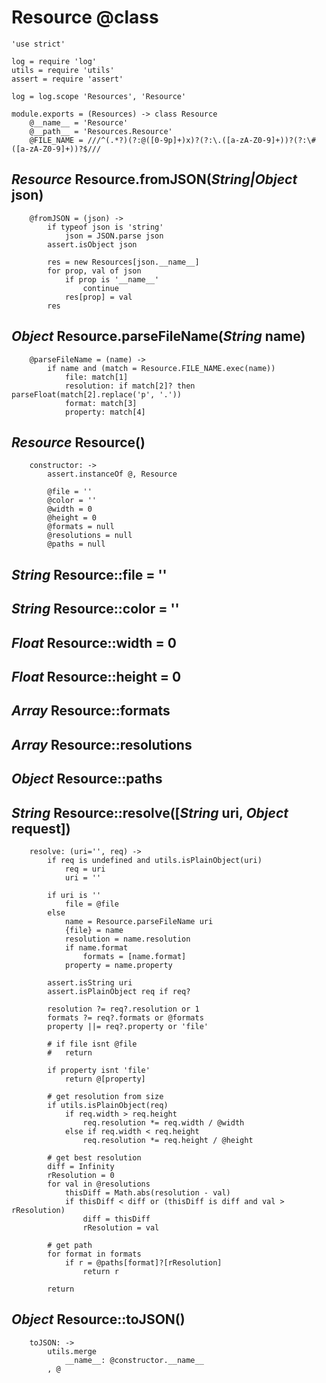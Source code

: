 Resource @class
===============

	'use strict'

	log = require 'log'
	utils = require 'utils'
	assert = require 'assert'

	log = log.scope 'Resources', 'Resource'

	module.exports = (Resources) -> class Resource
		@__name__ = 'Resource'
		@__path__ = 'Resources.Resource'
		@FILE_NAME = ///^(.*?)(?:@([0-9p]+)x)?(?:\.([a-zA-Z0-9]+))?(?:\#([a-zA-Z0-9]+))?$///

*Resource* Resource.fromJSON(*String|Object* json)
--------------------------------------------------

		@fromJSON = (json) ->
			if typeof json is 'string'
				json = JSON.parse json
			assert.isObject json

			res = new Resources[json.__name__]
			for prop, val of json
				if prop is '__name__'
					continue
				res[prop] = val
			res

*Object* Resource.parseFileName(*String* name)
----------------------------------------------

		@parseFileName = (name) ->
			if name and (match = Resource.FILE_NAME.exec(name))
				file: match[1]
				resolution: if match[2]? then parseFloat(match[2].replace('p', '.'))
				format: match[3]
				property: match[4]

*Resource* Resource()
---------------------

		constructor: ->
			assert.instanceOf @, Resource

			@file = ''
			@color = ''
			@width = 0
			@height = 0
			@formats = null
			@resolutions = null
			@paths = null

*String* Resource::file = ''
----------------------------

*String* Resource::color = ''
-----------------------------

*Float* Resource::width = 0
---------------------------

*Float* Resource::height = 0
----------------------------

*Array* Resource::formats
-------------------------

*Array* Resource::resolutions
-----------------------------

*Object* Resource::paths
------------------------

*String* Resource::resolve([*String* uri, *Object* request])
------------------------------------------------------------

		resolve: (uri='', req) ->
			if req is undefined and utils.isPlainObject(uri)
				req = uri
				uri = ''

			if uri is ''
				file = @file
			else
				name = Resource.parseFileName uri
				{file} = name
				resolution = name.resolution
				if name.format
					formats = [name.format]
				property = name.property

			assert.isString uri
			assert.isPlainObject req if req?

			resolution ?= req?.resolution or 1
			formats ?= req?.formats or @formats
			property ||= req?.property or 'file'

			# if file isnt @file
			# 	return

			if property isnt 'file'
				return @[property]

			# get resolution from size
			if utils.isPlainObject(req)
				if req.width > req.height
					req.resolution *= req.width / @width
				else if req.width < req.height
					req.resolution *= req.height / @height

			# get best resolution
			diff = Infinity
			rResolution = 0
			for val in @resolutions
				thisDiff = Math.abs(resolution - val)
				if thisDiff < diff or (thisDiff is diff and val > rResolution)
					diff = thisDiff
					rResolution = val

			# get path
			for format in formats
				if r = @paths[format]?[rResolution]
					return r

			return

*Object* Resource::toJSON()
---------------------------

		toJSON: ->
			utils.merge
				__name__: @constructor.__name__
			, @
